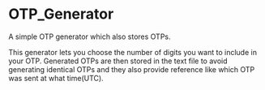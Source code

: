 # OTP_Generator
A simple OTP generator which also stores OTPs.

This generator lets you choose the number of digits you want to include in your OTP.
Generated OTPs are then stored in the text file to avoid generating identical OTPs and they also provide reference like which OTP was sent at what time(UTC).
